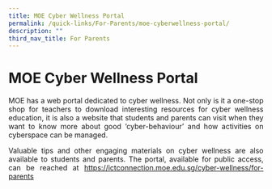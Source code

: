 ```yaml
---
title: MOE Cyber Wellness Portal
permalink: /quick-links/For-Parents/moe-cyberwellness-portal/
description: ""
third_nav_title: For Parents
---
```


# MOE Cyber Wellness Portal

<p style="text-align: justify;">MOE has a web portal dedicated to cyber wellness. Not only is it a one-stop shop for teachers to download interesting resources for cyber wellness education, it is also a website that students and parents can visit when they want to know more about good ‘cyber-behaviour’ and how activities on cyberspace can be managed.</p>

<p style="text-align: justify;">Valuable tips and other engaging materials on cyber wellness are also available to students and parents. The portal, available for public access, can be reached at&nbsp;<a href="https://ictconnection.moe.edu.sg/cyber-wellness/for-parents">https://ictconnection.moe.edu.sg/cyber-wellness/for-parents</a></p>